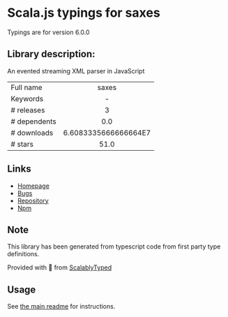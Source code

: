 
# Scala.js typings for saxes

Typings are for version 6.0.0

## Library description:
An evented streaming XML parser in JavaScript

|                    |                 |
| ------------------ | :-------------: |
| Full name          | saxes |
| Keywords           | - |
| # releases         | 3 |
| # dependents       | 0.0 |
| # downloads        | 6.6083335666666664E7 |
| # stars            | 51.0 |

## Links
- [Homepage](https://github.com/lddubeau/saxes#readme)
- [Bugs](https://github.com/lddubeau/saxes/issues)
- [Repository](https://github.com/lddubeau/saxes)
- [Npm](https://www.npmjs.com/package/saxes)
    


## Note
This library has been generated from typescript code from first party type definitions.

Provided with :purple_heart: from [ScalablyTyped](https://github.com/oyvindberg/ScalablyTyped)

## Usage
See [the main readme](../../readme.md) for instructions.


